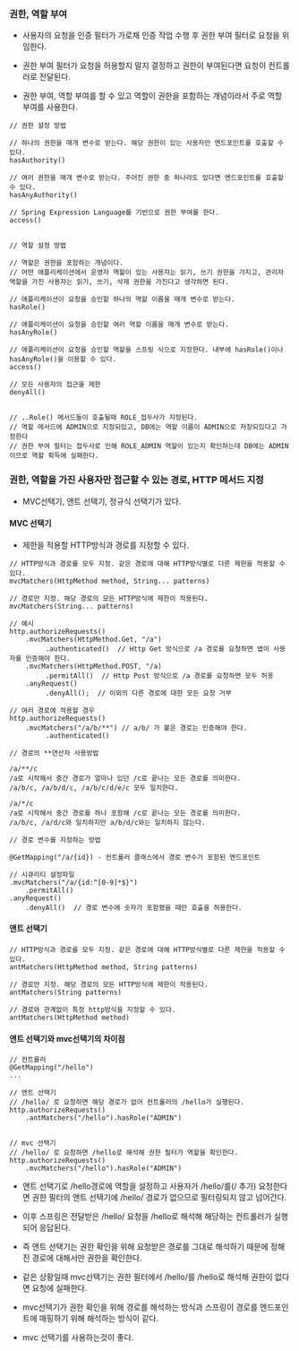 ### 권한, 역할 부여

* 사용자의 요청을 인증 필터가 가로채 인증 작업 수행 후 권한 부여 필터로 요청을 위임한다.

* 권한 부여 필터가 요청을 허용할지 말지 결정하고 권한이 부여된다면 요청이 컨트롤러로 전달된다.

* 권한 부여, 역할 부여를 할 수 있고 역할이 권한을 포함하는 개념이라서 주로 역할 부여를 사용한다.

```
// 권한 설정 방법

// 하나의 권한을 매개 변수로 받는다. 해당 권한이 있는 사용자만 엔드포인트를 호출할 수 있다.
hasAuthority() 

// 여러 권한을 매개 변수로 받는다. 주어진 권한 중 하나라도 있다면 엔드포인트를 호출할 수 있다.
hasAnyAuthority()

// Spring Expression Language를 기반으로 권한 부여를 한다.
access()


// 역할 설정 방법

// 역할은 권한을 포함하는 개념이다.
// 어떤 애플리케이션에서 운영자 역할이 있는 사용자는 읽기, 쓰기 권한을 가지고, 관리자 역할을 가진 사용자는 읽기, 쓰기, 삭제 권한을 가진다고 생각하면 된다.

// 애플리케이션이 요청을 승인할 하나의 역할 이름을 매개 변수로 받는다.
hasRole() 

// 애플리케이션이 요청을 승인할 여러 역할 이름을 매개 변수로 받는다.
hasAnyRole() 

// 애플리케이션이 요청을 승인할 역할을 스프링 식으로 지정한다. 내부에 hasRole()이나 hasAnyRole()을 이용할 수 있다. 
access()

// 모든 사용자의 접근을 제한
denyAll()


// ..Role() 메서드들이 호출될때 ROLE_접두사가 지정된다.
// 역할 메서드에 ADMIN으로 지정되있고, DB에는 역할 이름이 ADMIN으로 저장되있다고 가정한다
// 권한 부여 필터는 접두사로 인해 ROLE_ADMIN 역할이 있는지 확인하는데 DB에는 ADMIN이므로 역할 획득에 실패한다.
```

### 권한, 역할을 가진 사용자만 접근할 수 있는 경로, HTTP 메서드 지정

* MVC선택기, 앤트 선택기, 정규식 선택기가 있다.

#### MVC 선택기

* 제한을 적용할 HTTP방식과 경로를 지정할 수 있다.

```
// HTTP방식과 경로를 모두 지정. 같은 경로에 대해 HTTP방식별로 다른 제한을 적용할 수 있다.
mvcMatchers(HttpMethod method, String... patterns)

// 경로만 지정. 해당 경로의 모든 HTTP방식에 제한이 적용된다.
mvcMatchers(String... patterns)

// 예시
http.authorizeRequests()
    .mvcMatchers(HttpMethod.Get, "/a")
         .authenticated()  // Http Get 방식으로 /a 경로를 요청하면 앱이 사용자를 인증해야 한다.
    .mvcMatchers(HttpMethod.POST, "/a)
         .permitAll()  // Http Post 방식으로 /a 경로를 요청하면 모두 허옹
    .anyRequest()
         .denyAll();  // 이외의 다른 경로에 대한 모든 요청 거부

// 여러 경로에 적용할 경우
http.authorizeRequests()
    .mvcMatchers("/a/b/**") // a/b/ 가 붙은 경로는 인증해야 한다. 
         .authenticated()

// 경로의 **연산자 사용방법

/a/**/c 
/a로 시작해서 중간 경로가 얼마나 있던 /c로 끝나는 모든 경로를 의미한다. 
/a/b/c, /a/b/d/c, /a/b/c/d/e/c 모두 일치한다.

/a/*/c
/a로 시작해서 중간 경로를 하나 포함해 /c로 끝나는 모든 경로를 의미한다.
/a/b/c, /a/d/c와 일치하지만 a/b/d/c와는 일치하지 않는다.

// 경로 변수를 지정하는 방법

@GetMapping("/a/{id}) - 컨트롤러 클래스에서 경로 변수가 포함된 엔드포인트

// 시큐리티 설정파일
.mvcMatchers("/a/{id:^[0-9]*$}")
    .permitAll()
.anyRequest()
    .denyAll()  // 경로 변수에 숫자가 포함됐을 때만 호출을 허용한다.
```

#### 앤트 선택기

```
// HTTP방식과 경로를 모두 지정. 같은 경로에 대해 HTTP방식별로 다른 제한을 적용할 수 있다.
antMatchers(HttpMethod method, String patterns)

// 경로만 지정. 해당 경로의 모든 HTTP방식에 제한이 적용된다.
antMatchers(String patterns)

// 경로와 관계없이 특정 http방식을 지정할 수 있다.
antMatchers(HttpMethod method)
```

#### 앤트 선택기와 mvc선택기의 차이점

```
// 컨트롤러
@GetMapping("/hello")
...

// 앤트 선택기
// /hello/ 로 요청하면 해당 경로가 없어 컨트롤러의 /hello가 실행된다.
http.authorizeRequests()
    .antMatchers("/hello").hasRole("ADMIN")


// mvc 선택기
// /hello/ 로 요청하면 /hello로 해석해 권한 필터가 역할을 확인한다.
http.authorizeRequests()
    .mvcMatchers("/hello").hasRole("ADMIN")
```

* 앤트 선택기로 /hello경로에 역할을 설정하고 사용자가 /hello/를(/ 추가) 요청한다면 권한 필터의 앤트 선택기에 /hello/ 경로가 없으므로 필터링되지 않고 넘어간다.

* 이후 스프링은 전달받은 /hello/ 요청을 /hello로 해석해 해당하는 컨트롤러가 실행되어 응답된다.

* 즉 앤트 선택기는 권한 확인을 위해 요청받은 경로를 그대로 해석하기 때문에 정해진 경로에 대해서만 권한을 확인한다.

* 같은 상황일때 mvc선택기는 권한 필터에서 /hello/를 /hello로 해석해 권한이 없다면 요청에 실패한다.

* mvc선택기가 권한 확인을 위해 경로를 해석하는 방식과 스프링이 경로를 엔드포인트에 매핑하기 위해 해석하는 방식이 같다.

* mvc 선택기를 사용하는것이 좋다.
